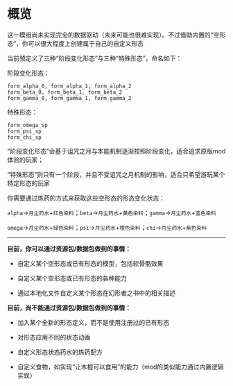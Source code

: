 # 概览

这一模组尚未实现完全的数据驱动（未来可能也很难实现）。不过借助内置的“空形态”，你可以很大程度上创建属于自己的自定义形态

当前预定义了三种“阶段变化形态”与三种“特殊形态”，命名如下：

阶段变化形态：

```
form_alpha_0, form_alpha_1, form_alpha_2
form_beta_0, form_beta_1, form_beta_2
form_gamma_0, form_gamma_1, form_gamma_2
```

特殊形态：

```
form_omega_sp
form_psi_sp
form_chi_sp
```

“阶段变化形态“会基于诅咒之月与本能机制逐渐按照阶段变化，适合追求原版mod体验的玩家；

“特殊形态”则只有一个阶段，并且不受诅咒之月机制的影响，适合只希望游玩某个特定形态的玩家



你需要通过炼药的方式来获取这些空形态的形态变化状态：

`alpha`→`月尘药水`+`红色染料`；`beta`→`月尘药水`+`黄色染料`；`gamma`→`月尘药水`+`蓝色染料`

`omega`→`月尘药水`+`绿色染料`；`psi`→`月尘药水`+`橙色染料`；`chi`→`月尘药水`+`紫色染料`

---

**目前，你可以通过资源包/数据包做到的事情：**

- 自定义某个空形态或已有形态的模型，包括软骨骼效果

- 自定义某个空形态或已有形态的各种能力

- 通过本地化文件自定义某个形态在幻形者之书中的相关描述


**目前，尚不能通过资源包/数据包做到的事情：**

- 加入某个全新的形态定义，而不是使用注册过的已有形态

- 对形态应用不同的状态动画

- 自定义形态状态药水的炼药配方

- 自定义食物，如实现“让木棍可以食用”的能力（mod的类似能力通过内置逻辑实现）
